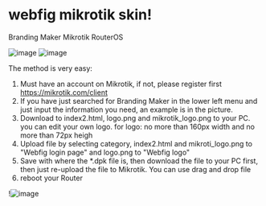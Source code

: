 # webfig mikrotik skin!
Branding Maker Mikrotik RouterOS

![image](https://user-images.githubusercontent.com/42666125/179529095-1487641d-a4a4-42a9-a92d-52e230e5f00c.png)
![image](https://user-images.githubusercontent.com/42666125/179529013-077e7186-4a49-4c04-b095-74e3adf62a79.png)

The method is very easy:

1. Must have an account on Mikrotik, if not, please register first https://mikrotik.com/client
2. If you have just searched for Branding Maker in the lower left menu and just input the information you need, an example is in the picture.
3. Download to index2.html, logo.png and mikrotik_logo.png to your PC. you can edit your own logo. for logo: no more than 160px width and no more than 72px heigh
4. Upload file by selecting category, index2.html and mikroti_logo.png to "Webfig login page" and logo.png to "Webfig logo"
3. Save with where the *.dpk file is, then download the file to your PC first, then just re-upload the file to Mikrotik. You can use drag and drop file
4. reboot your Router

!![image](https://user-images.githubusercontent.com/42666125/179533845-9711b810-70be-435e-b840-37ec525f11a0.png)
